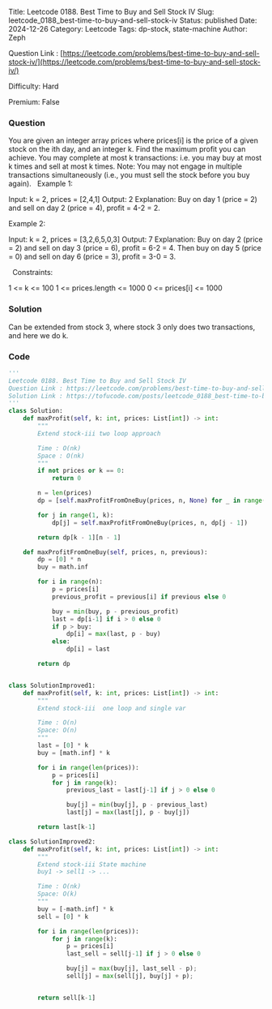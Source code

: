 Title: Leetcode 0188. Best Time to Buy and Sell Stock IV
Slug: leetcode_0188_best-time-to-buy-and-sell-stock-iv
Status: published
Date: 2024-12-26
Category: Leetcode
Tags: dp-stock, state-machine
Author: Zeph

Question Link : [https://leetcode.com/problems/best-time-to-buy-and-sell-stock-iv/](https://leetcode.com/problems/best-time-to-buy-and-sell-stock-iv/)

Difficulty: Hard

Premium: False

### Question
You are given an integer array prices where prices[i] is the price of a given stock on the ith day, and an integer k.
Find the maximum profit you can achieve. You may complete at most k transactions: i.e. you may buy at most k times and sell at most k times.
Note: You may not engage in multiple transactions simultaneously (i.e., you must sell the stock before you buy again).
 
Example 1:

Input: k = 2, prices = [2,4,1]
Output: 2
Explanation: Buy on day 1 (price = 2) and sell on day 2 (price = 4), profit = 4-2 = 2.

Example 2:

Input: k = 2, prices = [3,2,6,5,0,3]
Output: 7
Explanation: Buy on day 2 (price = 2) and sell on day 3 (price = 6), profit = 6-2 = 4. Then buy on day 5 (price = 0) and sell on day 6 (price = 3), profit = 3-0 = 3.

 
Constraints:

1 <= k <= 100
1 <= prices.length <= 1000
0 <= prices[i] <= 1000

### Solution

Can be extended from stock 3, where stock 3 only does two transactions, and here we do k.

### Code
```python
'''
Leetcode 0188. Best Time to Buy and Sell Stock IV
Question Link : https://leetcode.com/problems/best-time-to-buy-and-sell-stock-iv/
Solution Link : https://tofucode.com/posts/leetcode_0188_best-time-to-buy-and-sell-stock-iv.html
'''
class Solution:
    def maxProfit(self, k: int, prices: List[int]) -> int:
        """
        Extend stock-iii two loop approach

        Time : O(nk)
        Space : O(nk)
        """
        if not prices or k == 0:
            return 0

        n = len(prices)
        dp = [self.maxProfitFromOneBuy(prices, n, None) for _ in range(k)]

        for j in range(1, k):
            dp[j] = self.maxProfitFromOneBuy(prices, n, dp[j - 1])

        return dp[k - 1][n - 1]

    def maxProfitFromOneBuy(self, prices, n, previous):
        dp = [0] * n
        buy = math.inf

        for i in range(n):
            p = prices[i]
            previous_profit = previous[i] if previous else 0

            buy = min(buy, p - previous_profit)
            last = dp[i-1] if i > 0 else 0
            if p > buy:
                dp[i] = max(last, p - buy)
            else:
                dp[i] = last

        return dp


class SolutionImproved1:
    def maxProfit(self, k: int, prices: List[int]) -> int:
        """
        Extend stock-iii  one loop and single var

        Time : O(n)
        Space: O(n)
        """
        last = [0] * k
        buy = [math.inf] * k

        for i in range(len(prices)):
            p = prices[i]
            for j in range(k):
                previous_last = last[j-1] if j > 0 else 0

                buy[j] = min(buy[j], p - previous_last)
                last[j] = max(last[j], p - buy[j])

        return last[k-1]

class SolutionImproved2:
    def maxProfit(self, k: int, prices: List[int]) -> int:
        """
        Extend stock-iii State machine
        buy1 -> sell1 -> ...

        Time : O(nk)
        Space: O(k)
        """
        buy = [-math.inf] * k
        sell = [0] * k

        for i in range(len(prices)):
            for j in range(k):
                p = prices[i]
                last_sell = sell[j-1] if j > 0 else 0

                buy[j] = max(buy[j], last_sell - p);
                sell[j] = max(sell[j], buy[j] + p);


        return sell[k-1]
```

